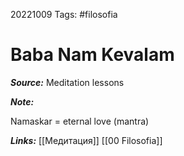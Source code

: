 20221009
Tags: #filosofia 
# Baba Nam Kevalam 

***Source:*** Meditation lessons

***Note:*** 

Namaskar = eternal love (mantra)

***Links:*** [[Медитация]] [[00 Filosofia]]

